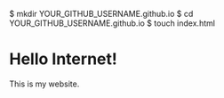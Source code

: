 $ mkdir YOUR_GITHUB_USERNAME.github.io
$ cd YOUR_GITHUB_USERNAME.github.io
$ touch index.html

<!DOCTYPE html>
<html>
<head>
<title>Barak's Website</title>
</head>
<body>

<h1>Hello Internet!</h1>
<p>This is my website.</p>
<script>alert('Random Javascript!');</script>
</body>
</html>
